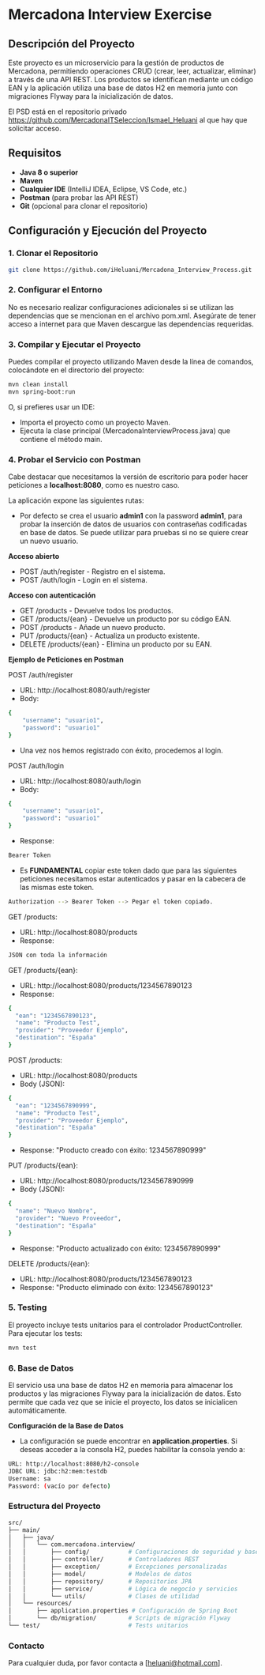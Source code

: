 # Mercadona Interview Exercise

## Descripción del Proyecto

Este proyecto es un microservicio para la gestión de productos de Mercadona, permitiendo operaciones CRUD (crear, leer, actualizar, eliminar) a través de una API REST. Los productos se identifican mediante un código EAN y la aplicación utiliza una base de datos H2 en memoria junto con migraciones Flyway para la inicialización de datos.

El PSD está en el repositorio privado https://github.com/MercadonaITSeleccion/Ismael_Heluani al que hay que solicitar acceso.

## Requisitos

- **Java 8 o superior**
- **Maven**
- **Cualquier IDE** (IntelliJ IDEA, Eclipse, VS Code, etc.)
- **Postman** (para probar las API REST)
- **Git** (opcional para clonar el repositorio)

## Configuración y Ejecución del Proyecto

### 1. Clonar el Repositorio

```bash
git clone https://github.com/iHeluani/Mercadona_Interview_Process.git
```

### 2. Configurar el Entorno

No es necesario realizar configuraciones adicionales si se utilizan las dependencias que se mencionan en el archivo pom.xml. Asegúrate de tener acceso a internet para que Maven descargue las dependencias requeridas.

### 3. Compilar y Ejecutar el Proyecto

Puedes compilar el proyecto utilizando Maven desde la línea de comandos, colocándote en el directorio del proyecto:
```bash
mvn clean install
mvn spring-boot:run
```

O, si prefieres usar un IDE:

- Importa el proyecto como un proyecto Maven.
- Ejecuta la clase principal (MercadonaInterviewProcess.java) que contiene el método main.

### 4. Probar el Servicio con Postman

Cabe destacar que necesitamos la versión de escritorio para poder hacer peticiones a **localhost:8080**, como es nuestro caso.

La aplicación expone las siguientes rutas:

- Por defecto se crea el usuario **admin1** con la password **admin1**, para probar la inserción de datos de usuarios con contraseñas codificadas en base de datos. Se puede utilizar para pruebas si no se quiere crear un nuevo usuario.

**Acceso abierto**
- POST /auth/register - Registro en el sistema.
- POST /auth/login - Login en el sistema.

**Acceso con autenticación**
- GET /products - Devuelve todos los productos.
- GET /products/{ean} - Devuelve un producto por su código EAN.
- POST /products - Añade un nuevo producto.
- PUT /products/{ean} - Actualiza un producto existente.
- DELETE /products/{ean} - Elimina un producto por su EAN.


**Ejemplo de Peticiones en Postman**

POST /auth/register

- URL: http://localhost:8080/auth/register
- Body:
```bash
{
    "username": "usuario1",
    "password": "usuario1"
}
```

- Una vez nos hemos registrado con éxito, procedemos al login.


POST /auth/login

- URL: http://localhost:8080/auth/login
- Body:
```bash
{
    "username": "usuario1",
    "password": "usuario1"
}
```
- Response:
```bash
Bearer Token
```

- Es **FUNDAMENTAL** copiar este token dado que para las siguientes peticiones necesitamos estar autenticados y pasar en la cabecera de las mismas este token.
```bash
Authorization --> Bearer Token --> Pegar el token copiado.
```


GET /products:

- URL: http://localhost:8080/products
- Response:
```bash
JSON con toda la información
```


GET /products/{ean}:

- URL: http://localhost:8080/products/1234567890123
- Response:
```bash
{
  "ean": "1234567890123",
  "name": "Producto Test",
  "provider": "Proveedor Ejemplo",
  "destination": "España"
}
```


POST /products:

- URL: http://localhost:8080/products
- Body (JSON):
```bash
{
  "ean": "1234567890999",
  "name": "Producto Test",
  "provider": "Proveedor Ejemplo",
  "destination": "España"
}
```
- Response: "Producto creado con éxito: 1234567890999"


PUT /products/{ean}:

- URL: http://localhost:8080/products/1234567890999
- Body (JSON):
```bash
{
  "name": "Nuevo Nombre",
  "provider": "Nuevo Proveedor",
  "destination": "España"
}
```
- Response: "Producto actualizado con éxito: 1234567890999"


DELETE /products/{ean}:

- URL: http://localhost:8080/products/1234567890123
- Response: "Producto eliminado con éxito: 1234567890123"

### 5. Testing

El proyecto incluye tests unitarios para el controlador ProductController. Para ejecutar los tests:
```bash
mvn test
```
### 6. Base de Datos

El servicio usa una base de datos H2 en memoria para almacenar los productos y las migraciones Flyway para la inicialización de datos. Esto permite que cada vez que se inicie el proyecto, los datos se inicialicen automáticamente.

**Configuración de la Base de Datos**
- La configuración se puede encontrar en **application.properties**. Si deseas acceder a la consola H2, puedes habilitar la consola yendo a:

```bash
URL: http://localhost:8080/h2-console
JDBC URL: jdbc:h2:mem:testdb
Username: sa
Password: (vacío por defecto)
```

### Estructura del Proyecto

```bash
src/
├── main/
│   ├── java/
│   │   └── com.mercadona.interview/
│   │       ├── config/           # Configuraciones de seguridad y base de datos
│   │       ├── controller/       # Controladores REST
│   │       ├── exception/        # Excepciones personalizadas
│   │       ├── model/            # Modelos de datos
│   │       ├── repository/       # Repositorios JPA
│   │       ├── service/          # Lógica de negocio y servicios
│   │       └── utils/            # Clases de utilidad
│   └── resources/
│       ├── application.properties # Configuración de Spring Boot
│       └── db/migration/         # Scripts de migración Flyway
└── test/                         # Tests unitarios
```

### Contacto
Para cualquier duda, por favor contacta a [heluani@hotmail.com].
